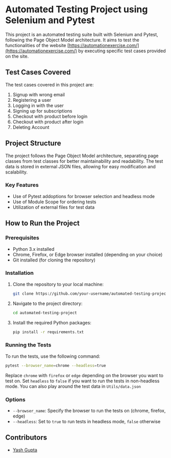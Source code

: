 
# Automated Testing Project using Selenium and Pytest

This project is an automated testing suite built with Selenium and Pytest, following the Page Object Model architecture. It aims to test the functionalities of the website [https://automationexercise.com/](https://automationexercise.com/) by executing specific test cases provided on the site.

## Test Cases Covered

The test cases covered in this project are:

1. Signup with wrong email
2. Registering a user
3. Logging in with the user
4. Signing up for subscriptions
5. Checkout with product before login
6. Checkout with product after login
7. Deleting Account

## Project Structure

The project follows the Page Object Model architecture, separating page classes from test classes for better maintainability and readability. The test data is stored in external JSON files, allowing for easy modification and scalability.

### Key Features

- Use of Pytest addoptions for browser selection and headless mode
- Use of Module Scope for ordering tests
- Utilization of external files for test data

## How to Run the Project

### Prerequisites

- Python 3.x installed
- Chrome, Firefox, or Edge browser installed (depending on your choice)
- Git installed (for cloning the repository)

### Installation

1. Clone the repository to your local machine:

    ```bash
    git clone https://github.com/your-username/automated-testing-project.git
    ```

2. Navigate to the project directory:

    ```bash
    cd automated-testing-project
    ```

3. Install the required Python packages:

    ```bash
    pip install -r requirements.txt
    ```

### Running the Tests

To run the tests, use the following command:

```bash
pytest --browser_name=chrome --headless=true
```

Replace `chrome` with `firefox` or `edge` depending on the browser you want to test on. Set `headless` to `false` if you want to run the tests in non-headless mode.
You can also play around the test data in `Utils/data.json`

### Options

- `--browser_name`: Specify the browser to run the tests on (chrome, firefox, edge)
- `--headless`: Set to `true` to run tests in headless mode, `false` otherwise

## Contributors

- [Yash Gupta](https://github.com/YashGupta1510)

